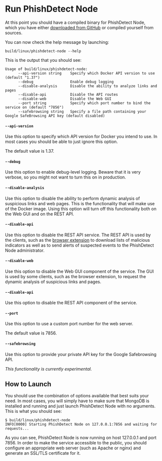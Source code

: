 # Run PhishDetect Node

At this point you should have a compiled binary for PhishDetect Node, which you have either [downloaded from GitHub](https://github.com/phishdetect/phishdetect-node/releases) or compiled yourself from sources.

You can now check the help message by launching:

    build/linux/phishdetect-node --help

This is the output that you should see:

    Usage of build/linux/phishdetect-node:
          --api-version string    Specify which Docker API version to use (default "1.37")
          --debug                 Enable debug logging
          --disable-analysis      Disable the ability to analyze links and pages
          --disable-api           Disable the API routes
          --disable-web           Disable the Web GUI
          --port string           Specify which port number to bind the service on (default "7856")
          --safebrowsing string   Specify a file path containing your Google SafeBrowsing API key (default disabled)

#### `--api-version`

Use this option to specify which API version for Docker you intend to use. In most cases you should be able to just ignore this option.

The default value is 1.37.

#### `--debug`

Use this option to enable debug-level logging. Beware that it is very verbose, so you might not want to turn this on in production.

#### `--disable-analysis`

Use this option to disable the ability to perform dynamic analysis of suspicious links and web pages. This is the functionality that will make use of the Docker image. Using this option will turn off this functionality both on the Web GUI and on the REST API.

#### `--disable-api`

Use this option to disable the REST API service. The REST API is used by the clients, such as the [browser extension](https://github.com/phishdetect/phishdetect-extension) to download lists of malicious indicators as well as to send alerts of suspected events to the PhishDetect Node administrator.

#### `--disable-web`

Use this option to disable the Web GUI component of the service. The GUI is used by some clients, such as the browser extension, to request the dynamic analysis of suspicious links and pages.

#### `--disable-api`

Use this option to disable the REST API component of the service.

#### `--port`

Use this option to use a custom port number for the web server.

The default value is 7856.

#### `--safebrowsing`

Use this option to provide your private API key for the Google Safebrowsing API.

*This functionality is currently experimental.*


## How to Launch

You should use the combination of options available that best suits your need. In most cases, you will simply have to make sure that MongoDB is installed and running and just launch PhishDetect Node with no arguments. This is what you should see:

    $ build/linux/phishdetect-node
    INFO[0000] Starting PhishDetect Node on 127.0.0.1:7856 and waiting for requests... 

As you can see, PhishDetect Node is now running on host 127.0.0.1 and port 7856. In order to make the service accessible to the public, you should configure an appropriate web server (such as Apache or nginx) and generate an SSL/TLS certificate for it.
